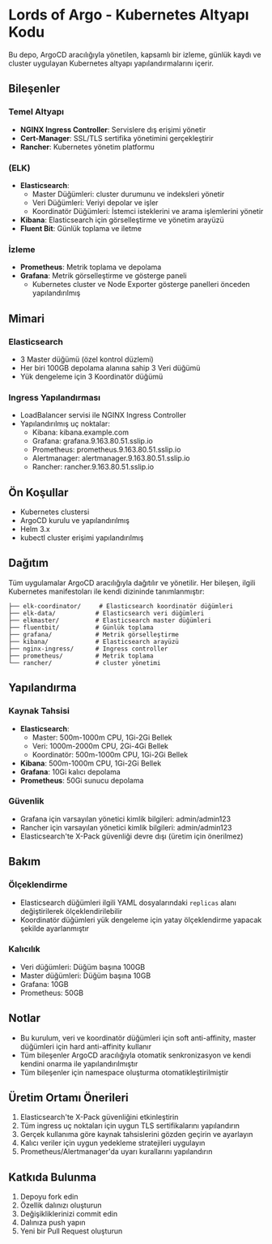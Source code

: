 # Lords of Argo - Kubernetes Altyapı Kodu

Bu depo, ArgoCD aracılığıyla yönetilen, kapsamlı bir izleme, günlük kaydı ve cluster uygulayan Kubernetes altyapı yapılandırmalarını içerir.

## Bileşenler

### Temel Altyapı
- **NGINX Ingress Controller**: Servislere dış erişimi yönetir
- **Cert-Manager**: SSL/TLS sertifika yönetimini gerçekleştirir
- **Rancher**: Kubernetes yönetim platformu

###  (ELK)
- **Elasticsearch**:
  - Master Düğümleri: cluster durumunu ve indeksleri yönetir
  - Veri Düğümleri: Veriyi depolar ve işler
  - Koordinatör Düğümleri: İstemci isteklerini ve arama işlemlerini yönetir
- **Kibana**: Elasticsearch için görselleştirme ve yönetim arayüzü
- **Fluent Bit**: Günlük toplama ve iletme

### İzleme 
- **Prometheus**: Metrik toplama ve depolama
- **Grafana**: Metrik görselleştirme ve gösterge paneli
  - Kubernetes cluster ve Node Exporter gösterge panelleri önceden yapılandırılmış

## Mimari

### Elasticsearch 
- 3 Master düğümü (özel kontrol düzlemi)
- Her biri 100GB depolama alanına sahip 3 Veri düğümü
- Yük dengeleme için 3 Koordinatör düğümü

### Ingress Yapılandırması
- LoadBalancer servisi ile NGINX Ingress Controller
- Yapılandırılmış uç noktalar:
  - Kibana: kibana.example.com
  - Grafana: grafana.9.163.80.51.sslip.io
  - Prometheus: prometheus.9.163.80.51.sslip.io
  - Alertmanager: alertmanager.9.163.80.51.sslip.io
  - Rancher: rancher.9.163.80.51.sslip.io

## Ön Koşullar
- Kubernetes clustersi
- ArgoCD kurulu ve yapılandırılmış
- Helm 3.x
- kubectl cluster erişimi yapılandırılmış

## Dağıtım

Tüm uygulamalar ArgoCD aracılığıyla dağıtılır ve yönetilir. Her bileşen, ilgili Kubernetes manifestoları ile kendi dizininde tanımlanmıştır:

```
├── elk-coordinator/     # Elasticsearch koordinatör düğümleri
├── elk-data/           # Elasticsearch veri düğümleri
├── elkmaster/          # Elasticsearch master düğümleri
├── fluentbit/          # Günlük toplama
├── grafana/            # Metrik görselleştirme
├── kibana/             # Elasticsearch arayüzü
├── nginx-ingress/      # Ingress controller
├── prometheus/         # Metrik toplama
└── rancher/            # cluster yönetimi
```

## Yapılandırma

### Kaynak Tahsisi
- **Elasticsearch**:
  - Master: 500m-1000m CPU, 1Gi-2Gi Bellek
  - Veri: 1000m-2000m CPU, 2Gi-4Gi Bellek
  - Koordinatör: 500m-1000m CPU, 1Gi-2Gi Bellek
- **Kibana**: 500m-1000m CPU, 1Gi-2Gi Bellek
- **Grafana**: 10Gi kalıcı depolama
- **Prometheus**: 50Gi sunucu depolama

### Güvenlik
- Grafana için varsayılan yönetici kimlik bilgileri: admin/admin123
- Rancher için varsayılan yönetici kimlik bilgileri: admin/admin123
- Elasticsearch'te X-Pack güvenliği devre dışı (üretim için önerilmez)

## Bakım

### Ölçeklendirme
- Elasticsearch düğümleri ilgili YAML dosyalarındaki `replicas` alanı değiştirilerek ölçeklendirilebilir
- Koordinatör düğümleri yük dengeleme için yatay ölçeklendirme yapacak şekilde ayarlanmıştır

### Kalıcılık
- Veri düğümleri: Düğüm başına 100GB
- Master düğümleri: Düğüm başına 10GB
- Grafana: 10GB
- Prometheus: 50GB

## Notlar

- Bu kurulum, veri ve koordinatör düğümleri için soft anti-affinity, master düğümleri için hard anti-affinity kullanır
- Tüm bileşenler ArgoCD aracılığıyla otomatik senkronizasyon ve kendi kendini onarma ile yapılandırılmıştır
- Tüm bileşenler için namespace oluşturma otomatikleştirilmiştir

## Üretim Ortamı Önerileri

1. Elasticsearch'te X-Pack güvenliğini etkinleştirin
2. Tüm ingress uç noktaları için uygun TLS sertifikalarını yapılandırın
3. Gerçek kullanıma göre kaynak tahsislerini gözden geçirin ve ayarlayın
4. Kalıcı veriler için uygun yedekleme stratejileri uygulayın
5. Prometheus/Alertmanager'da uyarı kurallarını yapılandırın

## Katkıda Bulunma

1. Depoyu fork edin
2. Özellik dalınızı oluşturun
3. Değişikliklerinizi commit edin
4. Dalınıza push yapın
5. Yeni bir Pull Request oluşturun
